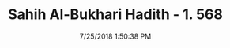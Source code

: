 ---
title        : "Sahih Al-Bukhari Hadith - 1. 568"
date         : 7/25/2018 1:50:38 PM
draft        : false
type         : "hadith"
layout       : "hadith"
BookCode     : "SHB"
VolumeNumber : "1"
HadithNumber : "568"
categories  :  ["Prayer Times-Praying the 'Asr prayer earlier on cloudy days"]
tags  :  ["Ibn Abu Malih"]
---